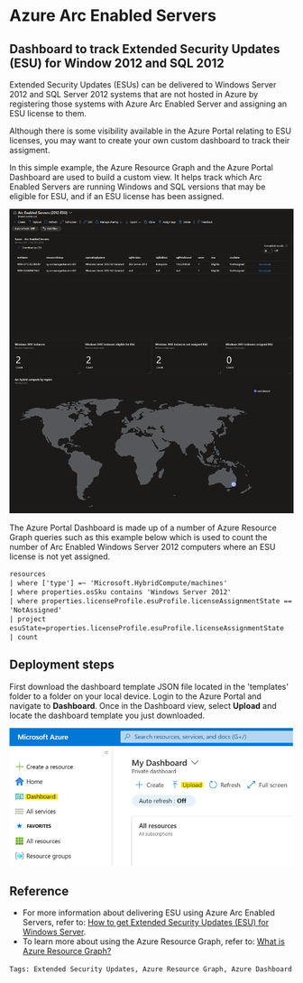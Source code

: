 # Azure Arc Enabled Servers
## Dashboard to track Extended Security Updates (ESU) for Window 2012 and SQL 2012

Extended Security Updates (ESUs) can be delivered to Windows Server 2012 and SQL Server 2012 systems that are not hosted in Azure by registering those systems with Azure Arc Enabled Server and assigning an ESU license to them.

Although there is some visibility available in the Azure Portal relating to ESU licenses, you may want to create your own custom dashboard to track their assigment.

In this simple example, the Azure Resource Graph and the Azure Portal Dashboard are used to build a custom view. It helps track which Arc Enabled Servers are running Windows and SQL versions that may be eligible for ESU, and if an ESU license has been assigned.

![screenshot]

The Azure Portal Dashboard is made up of a number of Azure Resource Graph queries such as this example below which is used to count the number of Arc Enabled Windows Server 2012 computers where an ESU license is not yet assigned.

```KQL
resources 
| where ['type'] =~ 'Microsoft.HybridCompute/machines'
| where properties.osSku contains 'Windows Server 2012'
| where properties.licenseProfile.esuProfile.licenseAssignmentState == 'NotAssigned'
| project esuState=properties.licenseProfile.esuProfile.licenseAssignmentState
| count
```

## Deployment steps

First download the dashboard template JSON file located in the 'templates' folder to a folder on your local device. Login to the Azure Portal and navigate to **Dashboard**. Once in the Dashboard view, select **Upload** and locate the dashboard template you just downloaded.

![upload]

## Reference
- For more information about delivering ESU using Azure Arc Enabled Servers, refer to: [How to get Extended Security Updates (ESU) for Windows Server][esuDocs].
- To learn more about using the Azure Resource Graph, refer to: [What is Azure Resource Graph?][azureResourceGraphDocs]

`Tags: Extended Security Updates, Azure Resource Graph, Azure Dashboard`

<!-- References -->

<!-- Local -->
[screenshot]: images/screenshot.png
[upload]: images/uploadTemplate.png

<!-- External -->
[esuDocs]: https://learn.microsoft.com/en-us/azure/azure-arc/servers/deliver-extended-security-updates?toc=%2Fwindows-server%2Fget-started%2Ftoc.json&bc=%2Fwindows-server%2Fbreadcrumbs%2Ftoc.json
[azureResourceGraphDocs]: https://learn.microsoft.com/en-us/azure/governance/resource-graph/overview
